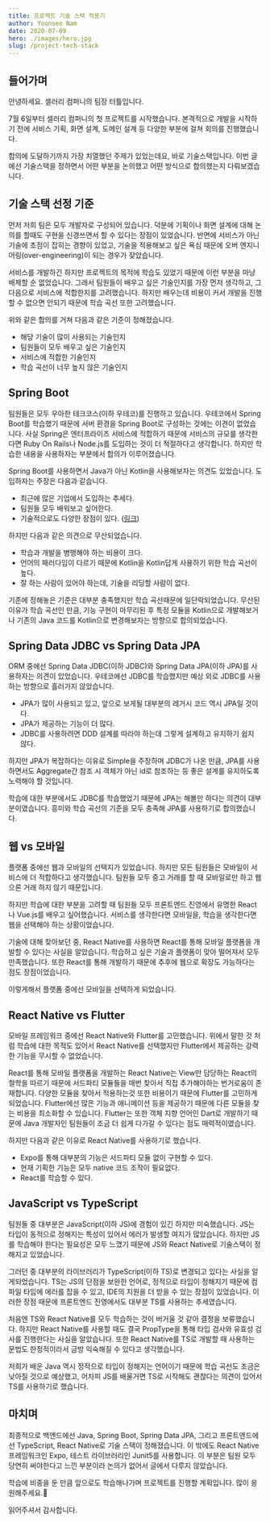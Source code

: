```yaml
---
title: 프로젝트 기술 스택 적용기
author: Yoonseo Nam
date: 2020-07-09
hero: ./images/hero.jpg
slug: /project-tech-stack
---
```


## 들어가며

안녕하세요. 셀러리  컴퍼니의 팀장 터틀입니다.

7월 6일부터 셀러리 컴퍼니의 첫 프로젝트를 시작했습니다. 본격적으로 개발을 시작하기 전에 서비스 기획, 화면 설계, 도메인 설계 등 다양한 부분에 걸쳐 회의를 진행했습니다.

합의에 도달하기까지 가장 치열했던 주제가 있었는데요, 바로 기술스택입니다. 이번 글에선 기술스택을 정하면서 어떤 부분을 논의했고 어떤 방식으로 합의했는지 다뤄보겠습니다.



## 기술 스택 선정 기준

먼저 저희 팀은 모두 개발자로 구성되어 있습니다. 덕분에 기획이나 화면 설계에 대해 논의를 할때도 구현을 신경쓰면서 할 수 있다는 장점이 있었습니다. 반면에 서비스가 아닌 기술에 초점이 잡히는 경향이 있었고, 기술을 적용해보고 싶은 욕심 때문에 오버 엔지니어링(over-engineering)이 되는 경우가 잦았습니다. 

서비스를 개발하긴 하지만 프로젝트의 목적에 학습도 있었기 때문에 이런 부분을 마냥 배제할 순 없었습니다. 그래서 팀원들이 배우고 싶은 기술인지를 가장 먼저 생각하고, 그 다음으로 서비스에 적합한지를 고려했습니다. 하지만 배우는데 비용이 커서 개발을 진행할 수 없으면 안되기 때문에 학습 곡선 또한 고려했습니다.

위와 같은 합의를 거쳐 다음과 같은 기준이 정해졌습니다.

- 해당 기술이 많이 사용되는 기술인지
- 팀원들이 모두 배우고 싶은 기술인지
- 서비스에 적합한 기술인지
- 학습 곡선이 너무 높지 않은 기술인지



## Spring Boot

팀원들은 모두 우아한 테크코스(이하 우테코)를 진행하고 있습니다. 우테코에서 Spring Boot를 학습했기 때문에 서버 환경을 Spring Boot로 구성하는 것에는 이견이 없었습니다. 사실 Spring은 엔터프라이즈 서비스에 적합하기 때문에 서비스의 규모를 생각한다면 Ruby On Rails나 Node.js를 도입하는 것이 더 적절하다고 생각합니다. 하지만 학습한 내용을 사용하자는 부분에서 합의가 이루어졌습니다.

Spring Boot를 사용하면서 Java가 아닌 Kotlin을 사용해보자는 의견도 있었습니다. 도입하자는 주장은 다음과 같습니다.

- 최근에 많은 기업에서 도입하는 추세다.
- 팀원들 모두 배워보고 싶어한다.
- 기술적으로도 다양한 장점이 있다. ([링크](https://kotlinlang.org/docs/reference/comparison-to-java.html))

하지만 다음과 같은 의견으로 무산되었습니다.

- 학습과 개발을 병행해야 하는 비용이 크다.
- 언어의 패러다임이 다르기 때문에 Kotlin을 Kotlin답게 사용하기 위한 학습 곡선이 높다.
- 잘 하는 사람이 있어야 하는데, 기술을 리딩할 사람이 없다.

기존에 정해놓은 기준은 대부분 충족했지만 학습 곡선때문에 일단락되었습니다. 무산된 이유가 학습 곡선인 만큼, 기능 구현이 마무리된 후 특정 모듈을 Kotlin으로 개발해보거나 기존의 Java 코드를 Kotlin으로 변경해보자는 방향으로 합의되었습니다.



## Spring Data JDBC vs Spring Data JPA

ORM 중에선 Spring Data JDBC(이하 JDBC)와 Spring Data JPA(이하 JPA)를 사용하자는 의견이 있었습니다. 우테코에선 JDBC를 학습했지만 예상 외로 JDBC를 사용하는 방향으로 흘러가지 않았습니다.

- JPA가 많이 사용되고 있고, 앞으로 보게될 대부분의 레거시 코드 역시 JPA일 것이다.
- JPA가 제공하는 기능이 더 많다.
- JDBC를 사용하려면 DDD 설계를 따라야 하는데 그렇게 설계하고 유지하기 쉽지 않다.

하지만 JPA가 복잡하다는 이유로 Simple을 주장하며 JDBC가 나온 만큼, JPA를 사용하면서도 Aggregate간 참조 시 객체가 아닌 id로 참조하는 등 좋은 설계를 유지하도록 노력해야 할 것입니다.

학습에 대한 부분에서도 JDBC를 학습했었기 때문에 JPA는 해볼만 하다는 의견이 대부분이였습니다. 흥미와 학습 곡선의 기준을 모두 충족해 JPA를 사용하기로 합의했습니다.



## 웹 vs 모바일

플랫폼 중에선 웹과 모바일의 선택지가 있었습니다. 하지만 모든 팀원들은 모바일이 서비스에 더 적합하다고 생각했습니다. 팀원들 모두 중고 거래를 할 때 모바일로만 하고 웹으론 거래 하지 않기 때문입니다.

하지만 학습에 대한 부분을 고려할 때 팀원들 모두 프론트엔드 진영에서 유명한 React나 Vue.js를 배우고 싶어했습니다. 서비스를 생각한다면 모바일을, 학습을 생각한다면 웹을 선택해야 하는 상황이었습니다.

기술에 대해 찾아보던 중, React Native를 사용하면 React를 통해 모바일 플랫폼을 개발할 수 있다는 사실을 알았습니다. 학습하고 싶은 기술과 플랫폼이 맞아 떨어져서 모두 만족했습니다. 또한 React를 통해 개발하기 때문에 추후에 웹으로 확장도 가능하다는 점도 장점이었습니다.

이렇게해서 플랫폼 중에선 모바일을 선택하게 되었습니다.



## React Native vs Flutter

모바일 프레임워크 중에선 React Native와 Flutter를 고민했습니다. 위에서 말한 것 처럼 학습에 대한 목적도 있어서 React Native를 선택했지만 Flutter에서 제공하는 강력한 기능을 무시할 수 없었습니다.

React를 통해 모바일 플랫폼을 개발하는 React Native는 View만 담당하는 React의 철학을 따르기 때문에 서드파티 모듈들을 매번 찾아서 직접 추가해야하는 번거로움이 존재합니다. 다양한 모듈을 찾아서 적용하는것 또한 비용이기 때문에 Flutter를 고민하게 되었습니다. Flutter에선 많은 기능과 애니메이션 등을 제공하기 때문에 다른 모듈을 찾는 비용을 최소화할 수 있습니다. Flutter는 또한 객체 지향 언어인 Dart로 개발하기 때문에 Java 개발자인 팀원들이 조금 더 쉽게 다가갈 수 있다는 점도 매력적이였습니다. 

하지만 다음과 같은 이유로 React Native를 사용하기로 했습니다.

- Expo를 통해 대부분의 기능은 서드파티 모듈 없이 구현할 수 있다.
- 현재 기획한 기능은 모두 native 코드 조작이 필요없다.
- React를 학습할 수 있다.



## JavaScript vs TypeScript

팀원들 중 대부분은 JavaScript(이하 JS)에 경험이 있긴 하지만 미숙했습니다. JS는 타입이 동적으로 정해지는 특성이 있어서 에러가 발생할 여지가 많았습니다. 하지만 JS를 학습해야 한다는 필요성은 모두 느꼈기 때문에 JS와 React Native로 기술스택이 정해지고 있었습니다.

그러던 중 대부분의 라이브러리가 TypeScript(이하 TS)로 변경되고 있다는 사실을 알게되었습니다. TS는 JS의 단점을 보완한 언어로, 정적으로 타입이 정해지기 때문에 컴파일 타임에 에러를 잡을 수 있고, IDE의 지원을 더 받을 수 있는 장점이 있었습니다. 이러한 장점 때문에 프론트엔드 진영에서도 대부분 TS를 사용하는 추세였습니다. 

처음엔 TS와 React Native를 모두 학습하는 것이 버거울 것 같아 결정을 보류했습니다. 하지만 React Native를 사용할 때도 결국 PropType을 통해 타입 검사와 유효성 검사를 진행한다는 사실을 알았습니다. 또한 React Native를  TS로 개발할 때 사용하는 문법도 한정적이라서 금방 익숙해질 수 있다고 생각했습니다.

저희가 배운 Java 역시 정적으로 타입이 정해지는 언어이기 때문에 학습 곡선도 조금은 낮아질 것으로 예상했고, 어차피 JS를 배울거면 TS로 시작해도 괜찮다는 의견이 있어서 TS를 사용하기로 했습니다.



## 마치며

최종적으로 백엔드에선 Java, Spring Boot, Spring Data JPA, 그리고 프론트엔드에선 TypeScript, React Native로 기술 스택이 정해졌습니다. 이 밖에도 React Native 프레임워크인 Expo, 테스트 라이브러리인 Junit5를 사용합니다. 이 부분은 팀원 모두 당연히 써야한다고 느낀 부분이라 논의가 없어서 글에서 다루지 않았습니다.

학습에 비중을 둔 만큼 앞으로도 학습해나가며 프로젝트를 진행할 계획입니다. 많이 응원해주세요.🙂

읽어주셔서 감사합니다.